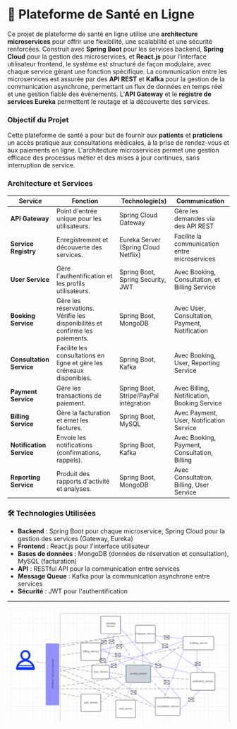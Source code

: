 # 🏥 Plateforme de Santé en Ligne

Ce projet de plateforme de santé en ligne utilise une **architecture microservices** pour offrir une flexibilité, une scalabilité et une sécurité renforcées. Construit avec **Spring Boot** pour les services backend, **Spring Cloud** pour la gestion des microservices, et **React.js** pour l’interface utilisateur frontend, le système est structuré de façon modulaire, avec chaque service gérant une fonction spécifique. La communication entre les microservices est assurée par des **API REST** et **Kafka** pour la gestion de la communication asynchrone, permettant un flux de données en temps réel et une gestion fiable des événements. L’**API Gateway** et le **registre de services Eureka** permettent le routage et la découverte des services.

### Objectif du Projet
Cette plateforme de santé a pour but de fournir aux **patients** et **praticiens** un accès pratique aux consultations médicales, à la prise de rendez-vous et aux paiements en ligne. L'architecture microservices permet une gestion efficace des processus métier et des mises à jour continues, sans interruption de service.

### Architecture et Services
| Service                | Fonction                                                                                   | Technologie(s)                           | Communication                                  |
|------------------------|--------------------------------------------------------------------------------------------|------------------------------------------|------------------------------------------------|
| **API Gateway**        | Point d'entrée unique pour les utilisateurs.                                               | Spring Cloud Gateway                     | Gère les demandes via des API REST             |
| **Service Registry**   | Enregistrement et découverte des services.                                                 | Eureka Server (Spring Cloud Netflix)     | Facilite la communication entre microservices  |
| **User Service**       | Gère l'authentification et les profils utilisateurs.                                       | Spring Boot, Spring Security, JWT        | Avec Booking, Consultation, et Billing Service |
| **Booking Service**    | Gère les réservations. Vérifie les disponibilités et confirme les paiements.               | Spring Boot, MongoDB                     | Avec User, Consultation, Payment, Notification |
| **Consultation Service** | Facilite les consultations en ligne et gère les créneaux disponibles.                   | Spring Boot, Kafka                       | Avec Booking, User, Reporting Service          |
| **Payment Service**    | Gère les transactions de paiement.                                                         | Spring Boot, Stripe/PayPal intégration   | Avec Billing, Notification, Booking Service    |
| **Billing Service**    | Gère la facturation et émet les factures.                                                  | Spring Boot, MySQL                       | Avec Payment, User, Notification Service       |
| **Notification Service** | Envoie les notifications (confirmations, rappels).                                      | Spring Boot, Kafka                       | Avec Booking, Payment, Consultation, Billing   |
| **Reporting Service**  | Produit des rapports d'activité et analyses.                                               | Spring Boot, MongoDB                     | Avec Consultation, Billing, User Service       |

### 🛠 Technologies Utilisées
- **Backend** : Spring Boot pour chaque microservice, Spring Cloud pour la gestion des services (Gateway, Eureka)
- **Frontend** : React.js pour l'interface utilisateur
- **Bases de données** : MongoDB (données de réservation et consultation), MySQL (facturation)
- **API** : RESTful API pour la communication entre services
- **Message Queue** : Kafka pour la communication asynchrone entre services
- **Sécurité** : JWT pour l'authentification

---

![Description du projet](description.png)
